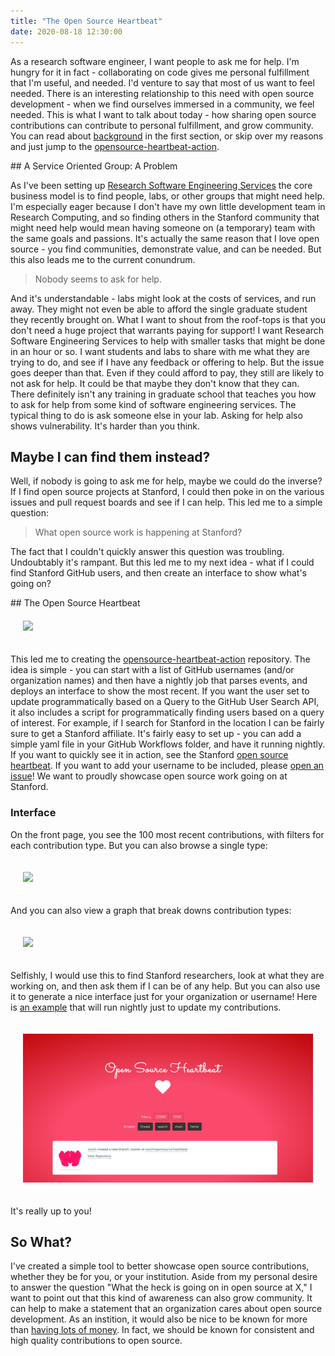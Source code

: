 ```yaml
---
title: "The Open Source Heartbeat"
date: 2020-08-18 12:30:00
---
```


As a research software engineer, I want people to ask me for help. I'm hungry for it
in fact - collaborating on code gives me personal fulfillment that I'm useful, and needed.
I'd venture to say that most of us want to feel needed. There is an interesting relationship
to this need with open source development - when we find ourselves immersed in a community, we feel
needed. This is what I want to talk about today - how sharing open source contributions
can contribute to personal fulfillment, and grow community. You can read about [background](#background) 
in the first section, or skip over my reasons and just jump to the [opensource-heartbeat-action](#action).

<a id="background">
## A Service Oriented Group: A Problem 

As I've been setting up <a href="https://stanford-rc.github.io/rse-services" target="_blank">Research Software Engineering Services</a>
the core business model is to find people, labs, or other groups that might need help. I'm
especially eager because I don't have my own little development team in Research Computing,
and so finding others in the Stanford community that might need
help would mean having someone on (a temporary) team with the same goals and passions. It's actually
the same reason that I love open source - you find communities, demonstrate value, and can
be needed. But this also leads me to the current conundrum. 

> Nobody seems to ask for help.

And it's understandable - labs might look at the costs of services, and run away.
They might not even be able to afford the single graduate student they recently brought on.
What I want to shout from the roof-tops is that you don't need a huge project that warrants
paying for support! I want Research Software Engineering Services to help with smaller tasks 
that might be done in an hour or so. I want students and labs to share with me what they are trying to do, and see
if I have any feedback or offering to help. But the issue goes deeper than that.
Even if they could afford to pay, they still are likely to not ask for help.
It could be that maybe they don't know that they can. There definitely isn't any
training in graduate school that teaches you how to ask for help from some kind
of software engineering services. The typical thing to do is ask someone else in your
lab. Asking for help also shows vulnerability.  It's harder than you think.

## Maybe I can find them instead?

Well, if nobody is going to ask me for help, maybe we could do the inverse?
If I find open source projects at Stanford, I could then poke in on the various
issues and pull request boards and see if I can help.  This led me to a simple question:

> What open source work is happening at Stanford?

The fact that I couldn't quickly answer this question was troubling. Undoubtably it's
rampant. But this led me to my next idea - what if I could find Stanford GitHub users,
and then create an interface to show what's going on?

<a id="action">
## The Open Source Heartbeat

<div style="padding:20px">
    <img src="https://raw.githubusercontent.com/rseng/opensource-heartbeat-action/master/img/open-source-heartbeat.png">
</div>

This led me to creating the <a href="https://github.com/rseng/opensource-heartbeat-action" target="_blank">opensource-heartbeat-action</a>
repository. The idea is simple - you can start with a list of GitHub usernames (and/or organization names)
and then have a nightly job that parses events, and deploys an interface to show the most recent.
If you want the user set to update programmatically based on a Query to the GitHub User Search API,
it also includes a script for programmatically finding users based on a query of interest. For example,
if I search for Stanford in the location I can be fairly sure to get a Stanford affiliate.
It's fairly easy to set up - you can add a simple yaml file in your GitHub Workflows folder, and have it
running nightly. If you want to quickly see it in action, see the Stanford <a href="https://stanford-rc.github.io/opensource-stanford/" target="_blank">open source heartbeat</a>. If you want to add your username to be included,
please <a href="https://github.com/stanford-rc/opensource-stanford/issues" target="_blank">open an issue</a>!
We want to proudly showcase open source work going on at Stanford.

### Interface

On the front page, you see the 100 most recent contributions, with filters for each contribution type. But
you can also browse a single type:

<div style="padding:20px">
    <img src="https://raw.githubusercontent.com/rseng/opensource-heartbeat-action/master/img/browse.png">
</div>


And you can also view a graph that break downs contribution types:

<div style="padding:20px">
    <img src="https://raw.githubusercontent.com/rseng/opensource-heartbeat-action/master/img/chart.png">
</div>

Selfishly, I would use this to find Stanford researchers, look at what they are working on, and then
ask them if I can be of any help. But you can also use it to generate a nice interface just for your
organization or username! Here is <a target="_blank" href="https://github.com/vsoch/opensource-heartbeat/blob/master/.github/workflows/generate-opensource-interface.yml">an example</a> that will run nightly just to update
my contributions. 

<div style="padding:20px">
    <img src="https://raw.githubusercontent.com/vsoch/opensource-heartbeat/master/img/heartbeat.png">
</div>


It's really up to you!

## So What?

I've created a simple tool to better showcase open source contributions, whether they be for you,
or your institution. Aside from my personal desire to answer the question "What the heck is going
on in open source at X," I want to point out that this kind of awareness can also grow community.
It can help to make a statement that an organization cares about open source development.
As an instition, it would also be nice to be known for more than <a href="https://en.wikipedia.org/wiki/Stanford_University" target="_blank">having lots of money</a>. In fact, we should be known for consistent and high quality contributions to open source.
